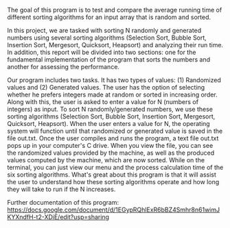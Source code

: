 The goal of this program is to test and compare the average running time of different sorting algorithms for an input array that is random and sorted.

In this project, we are tasked with sorting N randomly and generated numbers using several sorting algorithms (Selection Sort, Bubble Sort, Insertion Sort, Mergesort, Quicksort, Heapsort) and analyzing their run time. In addition, this report will be divided into two sections: one for the fundamental implementation of the program that sorts the numbers and another for assessing the performance.
 
Our program includes two tasks. It has two types of values: (1) Randomized values and (2) Generated values. The user has the option of selecting whether he prefers integers made at random or sorted in increasing order. Along with this, the user is asked to enter a value for N (numbers of integers) as input.  To sort N randomly/generated numbers, we use these sorting algorithms (Selection Sort, Bubble Sort, Insertion Sort, Mergesort, Quicksort, Heapsort). When the user enters a value for N, the operating system will function until that randomized or generated value is saved in the file out.txt. Once the user compiles and runs the program, a text file out.txt pops up in your computer's C drive.  When you view the file, you can see the randomized values provided by the machine, as well as the produced values computed by the machine, which are now sorted. While on the terminal, you can just view our menu and the process calculation time of the six sorting algorithms. What's great about this program is that it will assist the user to understand how these sorting algorithms operate and how long they will take to run if the N increases.

Further documentation of this program: https://docs.google.com/document/d/1EGypRQhlExR6bBZ4Smhr8n61wimJKYXndfH-t2-XDiE/edit?usp=sharing
